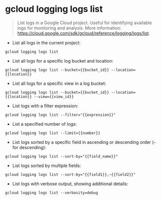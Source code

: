 # gcloud logging logs list

> List logs in a Google Cloud project.
> Useful for identifying available logs for monitoring and analysis.
> More information: <https://cloud.google.com/sdk/gcloud/reference/logging/logs/list>.

- List all logs in the current project:

`gcloud logging logs list`

- List all logs for a specific log bucket and location:

`gcloud logging logs list --bucket={{bucket_id}} --location={{location}}`

- List all logs for a specific view in a log bucket:

`gcloud logging logs list --bucket={{bucket_id}} --location={{location}} --view={{view_id}}`

- List logs with a filter expression:

`gcloud logging logs list --filter="{{expression}}"`

- List a specified number of logs:

`gcloud logging logs list --limit={{number}}`

- List logs sorted by a specific field in ascending or descending order (`~` for descending):

`gcloud logging logs list --sort-by="{{field_name}}"`

- List logs sorted by multiple fields:

`gcloud logging logs list --sort-by="{{field1}},~{{field2}}"`

- List logs with verbose output, showing additional details:

`gcloud logging logs list --verbosity=debug`
